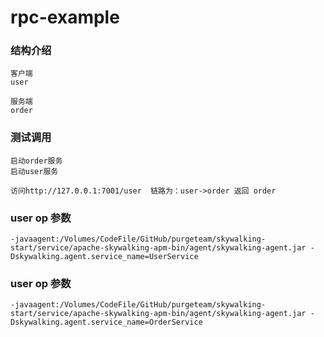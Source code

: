 # rpc-example

### 结构介绍
```text
客户端
user

服务端
order
```

### 测试调用
```text
启动order服务
启动user服务

访问http://127.0.0.1:7001/user  链路为：user->order 返回 order
```


### user op 参数
```text
-javaagent:/Volumes/CodeFile/GitHub/purgeteam/skywalking-start/service/apache-skywalking-apm-bin/agent/skywalking-agent.jar -Dskywalking.agent.service_name=UserService
```

### user op 参数
```text
-javaagent:/Volumes/CodeFile/GitHub/purgeteam/skywalking-start/service/apache-skywalking-apm-bin/agent/skywalking-agent.jar -Dskywalking.agent.service_name=OrderService
```
